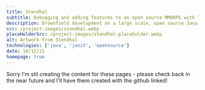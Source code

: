 ```yaml
---
title: Stendhal
subtitle: Debugging and adding features to an open source MMORPG with 10,000 lines of code
description: Brownfield development on a large scale, open source Java codebase. Improved my ability to navigate, and understand others' code while realising some of the advantages of test-driven development.
src: /project-images/stendhal.webp
placeHolderSrc: /project-images/stendhal-placeholder.webp
alt: Artwork from Stendhal
technologies: ['java', 'junit', 'opensource']
date: 10/12/21
homepage: true
---
```


Sorry I'm stil creating the content for these pages - please check back in the near future and I'll have them created with the github linked!
